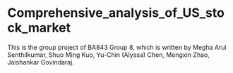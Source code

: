 # Comprehensive_analysis_of_US_stock_market
This is the group project of BA843 Group 8, which is written by Megha Arul Senthilkumar, Shuo Ming Kuo, Yu-Chin (Alyssa) Chen, Mengxin Zhao, Jaishankar Govindaraj.
